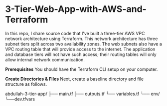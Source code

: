 # 3-Tier-Web-App-with-AWS-and-Terraform
In this repo, I  share source code that I've built a three-tier AWS VPC network architecture using Terraform.
This network architecture has three subnet tiers split across two availability zones. The web subnets also have a VPC routing table that will provide access to the internet. The application and database tiers will not have such access; their routing tables will only allow internal network communication.

**Prerequisites**
You should have the Terraform CLI setup on your computer.

**Create Directories & Files**
Next, create a baseline directory and file structure as follows.

abdullah-3-tier-app/
├── main.tf
├── outputs.tf
└── variables.tf
└── env/
    └──dev.tfvars


    
